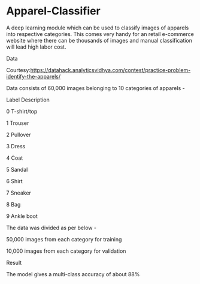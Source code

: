 # Apparel-Classifier
A deep learning module which can be used to classify images of apparels into respective categories. This comes very handy for an retail e-commerce website where there can be thousands of images and manual classification will lead high labor cost.

Data

Courtesy:https://datahack.analyticsvidhya.com/contest/practice-problem-identify-the-apparels/

Data consists of 60,000 images belonging to 10 categories of apparels -

Label	Description

0	T-shirt/top

1	Trouser

2	Pullover

3	Dress

4	Coat

5	Sandal

6	Shirt

7	Sneaker

8	Bag

9	Ankle boot


The data was divided as per below -

50,000 images from each category for training

10,000 images from each category for validation

Result

The model gives a multi-class accuracy of about 88%
